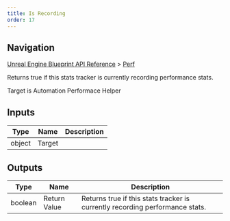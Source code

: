 ```yaml
---
title: Is Recording
order: 17
---
```

## Navigation

[Unreal Engine Blueprint API Reference](https://dev.epicgames.com/documentation/en-us/unreal-engine/BlueprintAPI) > [Perf](https://dev.epicgames.com/documentation/en-us/unreal-engine/BlueprintAPI/Perf_1)

Returns true if this stats tracker is currently recording performance stats.

Target is Automation Performace Helper

## Inputs

| Type | Name | Description |
| --- | --- | --- |
| object | Target |  |

## Outputs

| Type | Name | Description |
| --- | --- | --- |
| boolean | Return Value | Returns true if this stats tracker is currently recording performance stats. |
